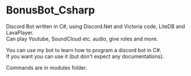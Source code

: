 # BonusBot_Csharp
Discord Bot written in C#, using Discord.Net and Victoria code, LiteDB and LavaPlayer.  
Can play Youtube, SoundCloud etc. audio, give roles and more.  

You can use my bot to learn how to program a discord bot in C#.  
If you want you can use it (but don't expect any documentations).  

Commands are in modules folder. 

